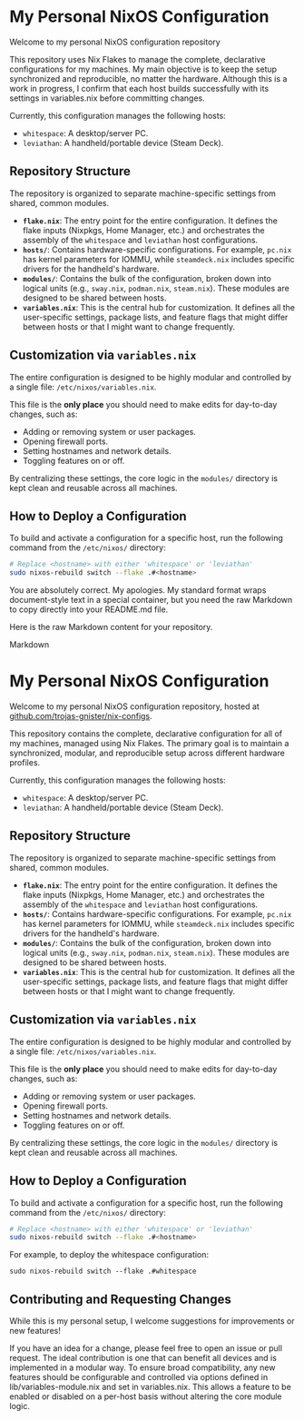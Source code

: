 # My Personal NixOS Configuration

Welcome to my personal NixOS configuration repository

This repository uses Nix Flakes to manage the complete, declarative configurations for my machines. My main objective is to keep the setup synchronized and reproducible, no matter the hardware. Although this is a work in progress, I confirm that each host builds successfully with its settings in variables.nix before committing changes.

Currently, this configuration manages the following hosts:
-   `whitespace`: A desktop/server PC.
-   `leviathan`: A handheld/portable device (Steam Deck).

## Repository Structure

The repository is organized to separate machine-specific settings from shared, common modules.

-   **`flake.nix`**: The entry point for the entire configuration. It defines the flake inputs (Nixpkgs, Home Manager, etc.) and orchestrates the assembly of the `whitespace` and `leviathan` host configurations.
-   **`hosts/`**: Contains hardware-specific configurations. For example, `pc.nix` has kernel parameters for IOMMU, while `steamdeck.nix` includes specific drivers for the handheld's hardware.
-   **`modules/`**: Contains the bulk of the configuration, broken down into logical units (e.g., `sway.nix`, `podman.nix`, `steam.nix`). These modules are designed to be shared between hosts.
-   **`variables.nix`**: This is the central hub for customization. It defines all the user-specific settings, package lists, and feature flags that might differ between hosts or that I might want to change frequently.

## Customization via `variables.nix`

The entire configuration is designed to be highly modular and controlled by a single file: `/etc/nixos/variables.nix`.

This file is the **only place** you should need to make edits for day-to-day changes, such as:
-   Adding or removing system or user packages.
-   Opening firewall ports.
-   Setting hostnames and network details.
-   Toggling features on or off.

By centralizing these settings, the core logic in the `modules/` directory is kept clean and reusable across all machines.

## How to Deploy a Configuration

To build and activate a configuration for a specific host, run the following command from the `/etc/nixos/` directory:

```bash
# Replace <hostname> with either 'whitespace' or 'leviathan'
sudo nixos-rebuild switch --flake .#<hostname>
```

You are absolutely correct. My apologies. My standard format wraps document-style text in a special container, but you need the raw Markdown to copy directly into your README.md file.

Here is the raw Markdown content for your repository.

Markdown

# My Personal NixOS Configuration

Welcome to my personal NixOS configuration repository, hosted at [github.com/trojas-gnister/nix-configs](https://github.com/trojas-gnister/nix-configs).

This repository contains the complete, declarative configuration for all of my machines, managed using Nix Flakes. The primary goal is to maintain a synchronized, modular, and reproducible setup across different hardware profiles.

Currently, this configuration manages the following hosts:
-   `whitespace`: A desktop/server PC.
-   `leviathan`: A handheld/portable device (Steam Deck).

## Repository Structure

The repository is organized to separate machine-specific settings from shared, common modules.

-   **`flake.nix`**: The entry point for the entire configuration. It defines the flake inputs (Nixpkgs, Home Manager, etc.) and orchestrates the assembly of the `whitespace` and `leviathan` host configurations.
-   **`hosts/`**: Contains hardware-specific configurations. For example, `pc.nix` has kernel parameters for IOMMU, while `steamdeck.nix` includes specific drivers for the handheld's hardware.
-   **`modules/`**: Contains the bulk of the configuration, broken down into logical units (e.g., `sway.nix`, `podman.nix`, `steam.nix`). These modules are designed to be shared between hosts.
-   **`variables.nix`**: This is the central hub for customization. It defines all the user-specific settings, package lists, and feature flags that might differ between hosts or that I might want to change frequently.

## Customization via `variables.nix`

The entire configuration is designed to be highly modular and controlled by a single file: `/etc/nixos/variables.nix`.

This file is the **only place** you should need to make edits for day-to-day changes, such as:
-   Adding or removing system or user packages.
-   Opening firewall ports.
-   Setting hostnames and network details.
-   Toggling features on or off.

By centralizing these settings, the core logic in the `modules/` directory is kept clean and reusable across all machines.

## How to Deploy a Configuration

To build and activate a configuration for a specific host, run the following command from the `/etc/nixos/` directory:

```bash
# Replace <hostname> with either 'whitespace' or 'leviathan'
sudo nixos-rebuild switch --flake .#<hostname>

```
For example, to deploy the whitespace configuration:

`sudo nixos-rebuild switch --flake .#whitespace`

## Contributing and Requesting Changes
While this is my personal setup, I welcome suggestions for improvements or new features!

If you have an idea for a change, please feel free to open an issue or pull request. The ideal contribution is one that can benefit all devices and is implemented in a modular way. To ensure broad compatibility, any new features should be configurable and controlled via options defined in lib/variables-module.nix and set in variables.nix. This allows a feature to be enabled or disabled on a per-host basis without altering the core module logic.
